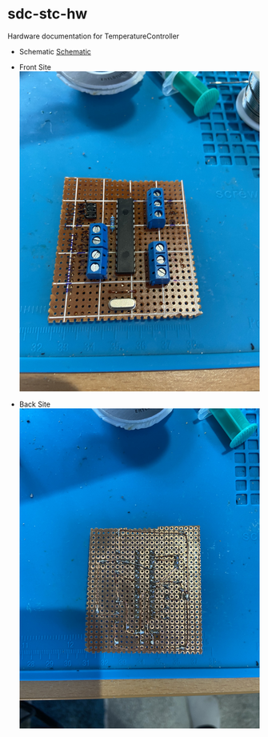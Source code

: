 # sdc-stc-hw
Hardware documentation for TemperatureController

* Schematic
[Schematic](SolarTempController.pdf "Schematic")

* Front Site
![](imgs/IMG_8621.jpeg?raw=true "Front site")

* Back Site
![](imgs/IMG_8622.jpeg?raw=true "Back site")
